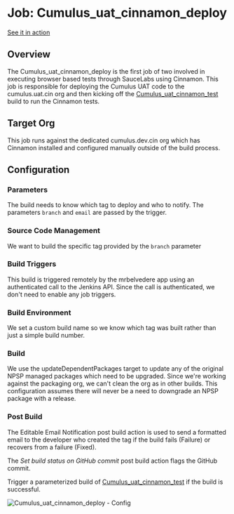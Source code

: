 # Job: Cumulus_uat_cinnamon_deploy
[See it in action](http://ci.salesforcefoundation.org/view/uat)

## Overview

The Cumulus_uat_cinnamon_deploy is the first job of two involved in executing browser based tests through SauceLabs using Cinnamon.  This job is responsible for deploying the Cumulus UAT code to the cumulus.uat.cin org and then kicking off the [Cumulus_uat_cinnamon_test](https://github.com/SalesforceFoundation/CumulusCI/blob/master/docs/jobs/Cumulus_uat_cinnamon_test.md) build to run the Cinnamon tests.

## Target Org

This job runs against the dedicated cumulus.dev.cin org which has Cinnamon installed and configured manually outside of the build process.

## Configuration

### Parameters

The build needs to know which tag to deploy and who to notify.  The parameters `branch` and `email` are passed by the trigger.

### Source Code Management

We want to build the specific tag provided by the `branch` parameter

### Build Triggers

This build is triggered remotely by the mrbelvedere app using an authenticated call to the Jenkins API.  Since the call is authenticated, we don't need to enable any job triggers.

### Build Environment

We set a custom build name so we know which tag was built rather than just a simple build number.

### Build

We use the updateDependentPackages target to update any of the original NPSP managed packages which need to be upgraded.  Since we're working against the packaging org, we can't clean the org as in other builds.  This configuration assumes there will never be a need to downgrade an NPSP package with a release.

### Post Build

The Editable Email Notification post build action is used to send a formatted email to the developer who created the tag if the build fails (Failure) or recovers from a failure (Fixed).

The *Set build status on GitHub commit* post build action flags the GitHub commit.

Trigger a parameterized build of [Cumulus_uat_cinnamon_test](https://github.com/SalesforceFoundation/CumulusCI/docs/jobs/Cumulus_uat_cinnamon_test) if the build is successful.

![Cumulus_uat_cinnamon_deploy - Config](https://raw.github.com/SalesforceFoundation/CumulusCI/master/docs/jobs/Cumulus_uat_cinnamon_deploy.png)
